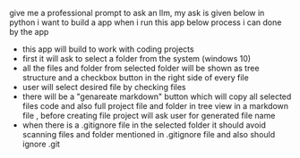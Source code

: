give me a professional prompt to ask an llm, my ask is given below 
<my-ask>
in python i want to build a app when i run this app below process i can done by the app
- this app will build to work with coding projects
- first it will ask to select a folder from the system (windows 10)
- all the files and folder from selected folder will be shown as tree structure and a checkbox button in the right side of every file
- user will select desired file by checking files
- there will be a "genareate markdown" button which will copy all selected files code and also full project file and folder in tree view in a markdown file , before creating file project will ask user for generated file name
- when there is a .gitignore file in the selected folder it should avoid scanning files and folder mentioned in .gitignore file and also should ignore .git 
</my-ask>
